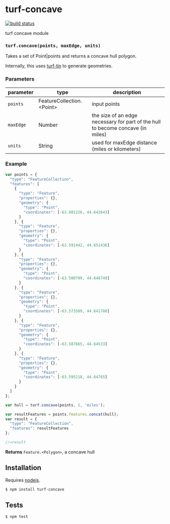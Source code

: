 # turf-concave

[![build status](https://secure.travis-ci.org/Turfjs/turf-concave.png)](http://travis-ci.org/Turfjs/turf-concave)

turf concave module


### `turf.concave(points, maxEdge, units)`

Takes a set of Point|points and returns a concave hull polygon.

Internally, this uses [turf-tin](https://github.com/Turfjs/turf-tin) to generate geometries.


### Parameters

| parameter | type                         | description                                                                     |
| --------- | ---------------------------- | ------------------------------------------------------------------------------- |
| `points`  | FeatureCollection\.\<Point\> | input points                                                                    |
| `maxEdge` | Number                       | the size of an edge necessary for part of the hull to become concave (in miles) |
| `units`   | String                       | used for maxEdge distance (miles or kilometers)                                 |


### Example

```js
var points = {
  "type": "FeatureCollection",
  "features": [
    {
      "type": "Feature",
      "properties": {},
      "geometry": {
        "type": "Point",
        "coordinates": [-63.601226, 44.642643]
      }
    }, {
      "type": "Feature",
      "properties": {},
      "geometry": {
        "type": "Point",
        "coordinates": [-63.591442, 44.651436]
      }
    }, {
      "type": "Feature",
      "properties": {},
      "geometry": {
        "type": "Point",
        "coordinates": [-63.580799, 44.648749]
      }
    }, {
      "type": "Feature",
      "properties": {},
      "geometry": {
        "type": "Point",
        "coordinates": [-63.573589, 44.641788]
      }
    }, {
      "type": "Feature",
      "properties": {},
      "geometry": {
        "type": "Point",
        "coordinates": [-63.587665, 44.64533]
      }
    }, {
      "type": "Feature",
      "properties": {},
      "geometry": {
        "type": "Point",
        "coordinates": [-63.595218, 44.64765]
      }
    }
  ]
};

var hull = turf.concave(points, 1, 'miles');

var resultFeatures = points.features.concat(hull);
var result = {
  "type": "FeatureCollection",
  "features": resultFeatures
};

//=result
```


**Returns** `Feature.<Polygon>`, a concave hull

## Installation

Requires [nodejs](http://nodejs.org/).

```sh
$ npm install turf-concave
```

## Tests

```sh
$ npm test
```


